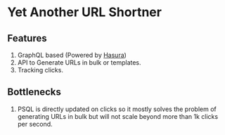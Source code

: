# Yet Another URL Shortner

## Features
1. GraphQL based (Powered by [Hasura](https://github.com/hasura))
2. API to Generate URLs in bulk or templates.
3. Tracking clicks.

## Bottlenecks
1. PSQL is directly updated on clicks so it mostly solves the problem of generating URLs in bulk but will not scale beyond more than 1k clicks per second.
